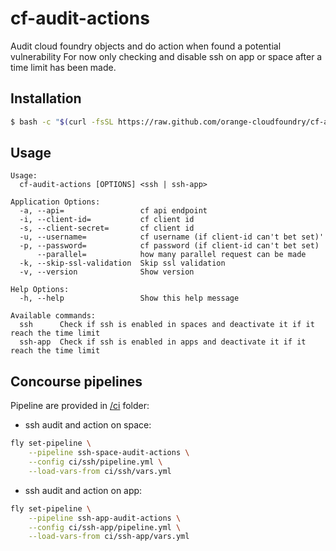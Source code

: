 # cf-audit-actions

Audit cloud foundry objects and do action when found a potential vulnerability
For now only checking and disable ssh on app or space after a time limit has been made.

## Installation

```bash
$ bash -c "$(curl -fsSL https://raw.github.com/orange-cloudfoundry/cf-audit-actions/master/bin/install.sh)"
```

## Usage

```
Usage:
  cf-audit-actions [OPTIONS] <ssh | ssh-app>

Application Options:
  -a, --api=                 cf api endpoint
  -i, --client-id=           cf client id
  -s, --client-secret=       cf client id
  -u, --username=            cf username (if client-id can't bet set)'
  -p, --password=            cf password (if client-id can't bet set)
      --parallel=            how many parallel request can be made
  -k, --skip-ssl-validation  Skip ssl validation
  -v, --version              Show version

Help Options:
  -h, --help                 Show this help message

Available commands:
  ssh      Check if ssh is enabled in spaces and deactivate it if it reach the time limit
  ssh-app  Check if ssh is enabled in apps and deactivate it if it reach the time limit
```

## Concourse pipelines

Pipeline are provided in [/ci](/ci) folder:

- ssh audit and action on space:

```bash
fly set-pipeline \
    --pipeline ssh-space-audit-actions \
    --config ci/ssh/pipeline.yml \
    --load-vars-from ci/ssh/vars.yml
```

- ssh audit and action on app:
```bash
fly set-pipeline \
    --pipeline ssh-app-audit-actions \
    --config ci/ssh-app/pipeline.yml \
    --load-vars-from ci/ssh-app/vars.yml
```
